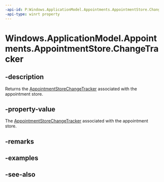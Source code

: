 ----api-id: P:Windows.ApplicationModel.Appointments.AppointmentStore.ChangeTracker
-api-type: winrt property
---<!-- Property syntaxpublic Windows.ApplicationModel.Appointments.AppointmentStoreChangeTracker ChangeTracker { get; }--># Windows.ApplicationModel.Appointments.AppointmentStore.ChangeTracker## -descriptionReturns the [AppointmentStoreChangeTracker](appointmentstorechangetracker.md) associated with the appointment store.## -property-valueThe [AppointmentStoreChangeTracker](appointmentstorechangetracker.md) associated with the appointment store.## -remarks## -examples## -see-also